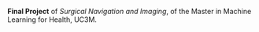 **Final Project** of *Surgical Navigation and Imaging*, of the Master in Machine Learning for Health, UC3M.
